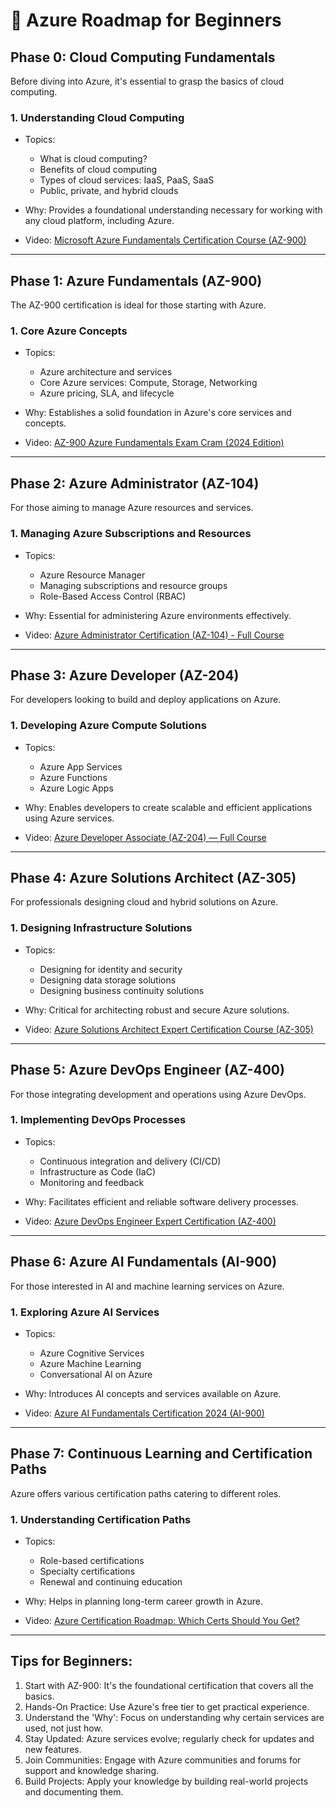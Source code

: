 # 🧭 Azure Roadmap for Beginners


## Phase 0: Cloud Computing Fundamentals

Before diving into Azure, it's essential to grasp the basics of cloud computing.

### 1. Understanding Cloud Computing

- Topics:
  - What is cloud computing?
  - Benefits of cloud computing
  - Types of cloud services: IaaS, PaaS, SaaS
  - Public, private, and hybrid clouds

- Why: Provides a foundational understanding necessary for working with any cloud platform, including Azure.

- Video: [Microsoft Azure Fundamentals Certification Course (AZ-900)](https://www.youtube.com/watch?v=5abffC-K40c)

---

## Phase 1: Azure Fundamentals (AZ-900)

The AZ-900 certification is ideal for those starting with Azure.

### 1. Core Azure Concepts

- Topics:
  - Azure architecture and services
  - Core Azure services: Compute, Storage, Networking
  - Azure pricing, SLA, and lifecycle

- Why: Establishes a solid foundation in Azure's core services and concepts.

- Video: [AZ-900 Azure Fundamentals Exam Cram (2024 Edition)](https://www.youtube.com/watch?v=8n-kWJetQRk)

---

## Phase 2: Azure Administrator (AZ-104)

For those aiming to manage Azure resources and services.

### 1. Managing Azure Subscriptions and Resources

- Topics:
  - Azure Resource Manager
  - Managing subscriptions and resource groups
  - Role-Based Access Control (RBAC)

- Why: Essential for administering Azure environments effectively.

- Video: [Azure Administrator Certification (AZ-104) - Full Course](https://www.youtube.com/watch?v=10PbGbTUSAg)

---

## Phase 3: Azure Developer (AZ-204)

For developers looking to build and deploy applications on Azure.

### 1. Developing Azure Compute Solutions

- Topics:
  - Azure App Services
  - Azure Functions
  - Azure Logic Apps

- Why: Enables developers to create scalable and efficient applications using Azure services.

- Video: [Azure Developer Associate (AZ-204) — Full Course](https://www.youtube.com/watch?v=jZx8PMQjobk)

---

## Phase 4: Azure Solutions Architect (AZ-305)

For professionals designing cloud and hybrid solutions on Azure.

### 1. Designing Infrastructure Solutions

- Topics:
  - Designing for identity and security
  - Designing data storage solutions
  - Designing business continuity solutions

- Why: Critical for architecting robust and secure Azure solutions.

- Video: [Azure Solutions Architect Expert Certification Course (AZ-305)](https://www.youtube.com/watch?v=i6NzKvGUsBs)

---

## Phase 5: Azure DevOps Engineer (AZ-400)

For those integrating development and operations using Azure DevOps.

### 1. Implementing DevOps Processes

- Topics:
  - Continuous integration and delivery (CI/CD)
  - Infrastructure as Code (IaC)
  - Monitoring and feedback

- Why: Facilitates efficient and reliable software delivery processes.

- Video: [Azure DevOps Engineer Expert Certification (AZ-400)](https://www.youtube.com/watch?v=11KT1hPNkY4)

---

## Phase 6: Azure AI Fundamentals (AI-900)

For those interested in AI and machine learning services on Azure.

### 1. Exploring Azure AI Services

- Topics:
  - Azure Cognitive Services
  - Azure Machine Learning
  - Conversational AI on Azure

- Why: Introduces AI concepts and services available on Azure.

- Video: [Azure AI Fundamentals Certification 2024 (AI-900)](https://www.youtube.com/watch?v=hHjmr_YOqnU)

---

## Phase 7: Continuous Learning and Certification Paths

Azure offers various certification paths catering to different roles.

### 1. Understanding Certification Paths

- Topics:
  - Role-based certifications
  - Specialty certifications
  - Renewal and continuing education

- Why: Helps in planning long-term career growth in Azure.

- Video: [Azure Certification Roadmap: Which Certs Should You Get?](https://www.youtube.com/watch?v=gY42ZEoW5sI)

---

## Tips for Beginners:

1. Start with AZ-900: It's the foundational certification that covers all the basics.
2. Hands-On Practice: Use Azure's free tier to get practical experience.
3. Understand the 'Why': Focus on understanding why certain services are used, not just how.
4. Stay Updated: Azure services evolve; regularly check for updates and new features.
5. Join Communities: Engage with Azure communities and forums for support and knowledge sharing.
6. Build Projects: Apply your knowledge by building real-world projects and documenting them.


